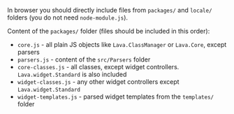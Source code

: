 In browser you should directly include files from `packages/` and `locale/` folders
(you do not need `node-module.js`).

Content of the `packages/` folder (files should be included in this order):
- `core.js` - all plain JS objects like `Lava.ClassManager` or `Lava.Core`, except parsers
- `parsers.js` - content of the `src/Parsers` folder
- `core-classes.js` - all classes, except widget controllers. `Lava.widget.Standard` is also included
- `widget-classes.js` - any other widget controllers except `Lava.widget.Standard`
- `widget-templates.js` - parsed widget templates from the `templates/` folder
